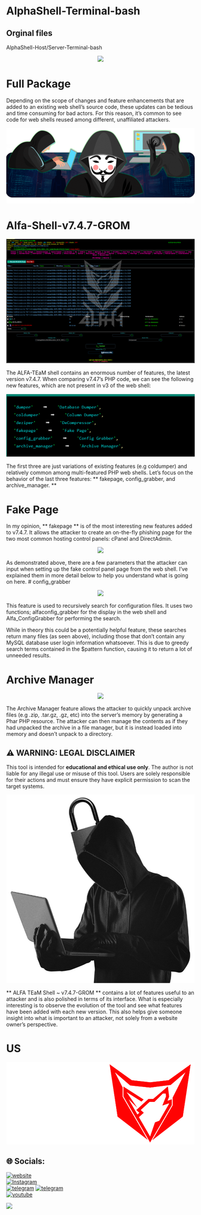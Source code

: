 # AlphaShell-Terminal-bash
## Orginal files

AlphaShell-Host/Server-Terminal-bash

 <p align="center">
<img src="https://yt3.googleusercontent.com/6_gl3yD2a7kDSTrqua1O93qNxukmlfZm0fU7Lt3C5DmwF50bHD5V_u_1CfTsbjNn6Xdjqqjmc9c=w1060-fcrop64=1,00005a57ffffa5a8-k-c0xffffffff-no-nd-rj" >
</p>

# Full Package

Depending on the scope of changes and feature enhancements that are added to an existing web shell’s source code, these updates can be tedious and time consuming for bad actors. For this reason, it’s common to see code for web shells reused among different, unaffiliated attackers.

 <p align="center">
<img src="https://github.com/4lph4shell/AlphaShell-Terminal-bash/blob/master/316.png" >
</p>

# Alfa-Shell-v7.4.7-GROM

 <p align="center">
<img src="https://github.com/4lph4shell/AlphaShell-Terminal-bash/blob/master/03.png" >
</p>


The ALFA-TEaM shell contains an enormous number of features, the latest version v7.4.7.
When comparing v7.47’s PHP code, we can see the following new features, which are not present in v3 of the web shell:
 <p align="center">
<img src="https://github.com/4lph4shell/AlphaShell-Terminal-bash/blob/master/Screenshot%202024-10-17%20194213.png" >
</p>

The first three are just variations of existing features (e.g coldumper) and relatively common among multi-featured PHP web shells.
Let’s focus on the behavior of the last three features: ** fakepage, config_grabber, and archive_manager. ** 

# Fake Page 
In my opinion, ** fakepage ** is of the most interesting new features added to v7.4.7. It allows the attacker to create an on-the-fly phishing page for the two most common hosting control panels: cPanel and DirectAdmin.
 <p align="center">
<img src="https://blog.sucuri.net/wp-content/uploads/2020/10/alfa_team_web_shell_phishing_page.gif" >
</p>
As demonstrated above, there are a few parameters that the attacker can input when setting up the fake control panel page from the web shell. I’ve explained them in more detail below to help you understand what is going on here.
# config_grabber
 <p align="center">
<img src="https://blog.sucuri.net/wp-content/uploads/2020/10/alfa_team_web_shell_config_grabber.png" >
</p>

This feature is used to recursively search for configuration files. It uses two functions; alfaconfig_grabber for the display in the web shell and Alfa_ConfigGrabber for performing the search.

While in theory this could be a potentially helpful feature, these searches return many files (as seen above), including those that don’t contain any MySQL database user login information whatsoever. This is due to greedy search terms contained in the $pattern function, causing it to return a lot of unneeded results.

# Archive Manager
 <p align="center">
<img src="[https://blog.sucuri.net/wp-content/uploads/2020/10/alfa_team_web_shell_config_grabber.png](https://blog.sucuri.net/wp-content/uploads/2020/10/alfa_team_web_shell_archive_manager.gif)" >
</p>
The Archive Manager feature allows the attacker to quickly unpack archive files (e.g .zip, .tar.gz, .gz, etc) into the server’s memory by generating a Phar PHP resource. The attacker can then manage the contents as if they had unpacked the archive in a file manager, but it is instead loaded into memory and doesn’t unpack to a directory.

## ⚠️ WARNING: LEGAL DISCLAIMER

This tool is intended for **educational and ethical use only**. The author is not liable for any illegal use or misuse of this tool. Users are solely responsible for their actions and must ensure they have explicit permission to scan the target systems.
 <p align="center">
<img src="https://github.com/4lph4shell/AlphaShell-Terminal-bash/blob/master/312.png" >
</p>

** ALFA TEaM Shell ~ v7.4.7-GROM ** contains a lot of features useful to an attacker and is also polished in terms of its interface. What is especially interesting is to observe the evolution of the tool and see what features have been added with each new version. This also helps give someone insight into what is important to an attacker, not solely from a website owner’s perspective.



 
# US
 <p align="center">
<img src="https://github.com/4lph4shell/AlphaShell-Terminal-bash/blob/master/319.png" >
</p>

## 🌐 Socials:
[![website](https://img.shields.io/badge/🐺-website-4EA94B.svg?&logo=web&logoColor=white)](https://www.4lph4.ir) <br/>
[![Instagram](https://img.shields.io/badge/Instagram-%23E4405F.svg?logo=Instagram&logoColor=white)](https://instagram.com/4lph4.co) <br/>
[![telegram](https://img.shields.io/badge/Telegram-2CA5E0.svg?&logo=telegram&logoColor=white)](https://t.me/ALPH4Co) 
[![telegram](https://img.shields.io/badge/Telegram-Topic-2CA5E0.svg?&logo=telegram&logoColor=white)](https://t.me/ALPH4ir) <br/>
[![youtube](https://img.shields.io/badge/You-tube-%23E4405F.svg?logo=youtube&logoColor=white)](https://www.youtube.com/@4lph4co) 

<img src="https://yt3.googleusercontent.com/6_gl3yD2a7kDSTrqua1O93qNxukmlfZm0fU7Lt3C5DmwF50bHD5V_u_1CfTsbjNn6Xdjqqjmc9c=w1060-fcrop64=1,00005a57ffffa5a8-k-c0xffffffff-no-nd-rj" >
